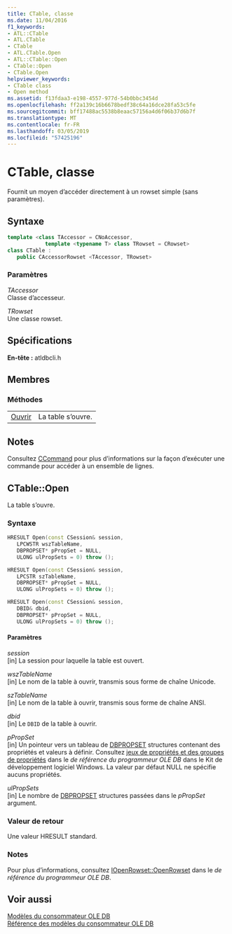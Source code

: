 ```yaml
---
title: CTable, classe
ms.date: 11/04/2016
f1_keywords:
- ATL::CTable
- ATL.CTable
- CTable
- ATL.CTable.Open
- ATL::CTable::Open
- CTable::Open
- CTable.Open
helpviewer_keywords:
- CTable class
- Open method
ms.assetid: f13fdaa3-e198-4557-977d-54b0bbc3454d
ms.openlocfilehash: ff2a139c16b6678bedf38c64a16dce28fa53c5fe
ms.sourcegitcommit: bff17488ac5538b8eaac57156a4d6f06b37d6b7f
ms.translationtype: MT
ms.contentlocale: fr-FR
ms.lasthandoff: 03/05/2019
ms.locfileid: "57425196"
---
```

# <a name="ctable-class"></a>CTable, classe

Fournit un moyen d’accéder directement à un rowset simple (sans paramètres).

## <a name="syntax"></a>Syntaxe

```cpp
template <class TAccessor = CNoAccessor,
            template <typename T> class TRowset = CRowset>
class CTable :
   public CAccessorRowset <TAccessor, TRowset>
```

### <a name="parameters"></a>Paramètres

*TAccessor*<br/>
Classe d’accesseur.

*TRowset*<br/>
Une classe rowset.

## <a name="requirements"></a>Spécifications

**En-tête :** atldbcli.h

## <a name="members"></a>Membres

### <a name="methods"></a>Méthodes

|||
|-|-|
|[Ouvrir](#open)|La table s’ouvre.|

## <a name="remarks"></a>Notes

Consultez [CCommand](../../data/oledb/ccommand-class.md) pour plus d’informations sur la façon d’exécuter une commande pour accéder à un ensemble de lignes.

## <a name="open"></a> CTable::Open

La table s’ouvre.

### <a name="syntax"></a>Syntaxe

```cpp
HRESULT Open(const CSession& session,
   LPCWSTR wszTableName,
   DBPROPSET* pPropSet = NULL,
   ULONG ulPropSets = 0) throw ();

HRESULT Open(const CSession& session,
   LPCSTR szTableName,
   DBPROPSET* pPropSet = NULL,
   ULONG ulPropSets = 0) throw ();

HRESULT Open(const CSession& session,
   DBID& dbid,
   DBPROPSET* pPropSet = NULL,
   ULONG ulPropSets = 0) throw ();
```

#### <a name="parameters"></a>Paramètres

*session*<br/>
[in] La session pour laquelle la table est ouvert.

*wszTableName*<br/>
[in] Le nom de la table à ouvrir, transmis sous forme de chaîne Unicode.

*szTableName*<br/>
[in] Le nom de la table à ouvrir, transmis sous forme de chaîne ANSI.

*dbid*<br/>
[in] Le `DBID` de la table à ouvrir.

*pPropSet*<br/>
[in] Un pointeur vers un tableau de [DBPROPSET](/previous-versions/windows/desktop/ms714367(v=vs.85)) structures contenant des propriétés et valeurs à définir. Consultez [jeux de propriétés et des groupes de propriétés](/previous-versions/windows/desktop/ms713696(v=vs.85)) dans le *de référence du programmeur OLE DB* dans le Kit de développement logiciel Windows. La valeur par défaut NULL ne spécifie aucuns propriétés.

*ulPropSets*<br/>
[in] Le nombre de [DBPROPSET](/previous-versions/windows/desktop/ms714367(v=vs.85)) structures passées dans le *pPropSet* argument.

### <a name="return-value"></a>Valeur de retour

Une valeur HRESULT standard.

### <a name="remarks"></a>Notes

Pour plus d’informations, consultez [IOpenRowset::OpenRowset](/previous-versions/windows/desktop/ms716724(v=vs.85)) dans le *de référence du programmeur OLE DB*.

## <a name="see-also"></a>Voir aussi

[Modèles du consommateur OLE DB](../../data/oledb/ole-db-consumer-templates-cpp.md)<br/>
[Référence des modèles du consommateur OLE DB](../../data/oledb/ole-db-consumer-templates-reference.md)